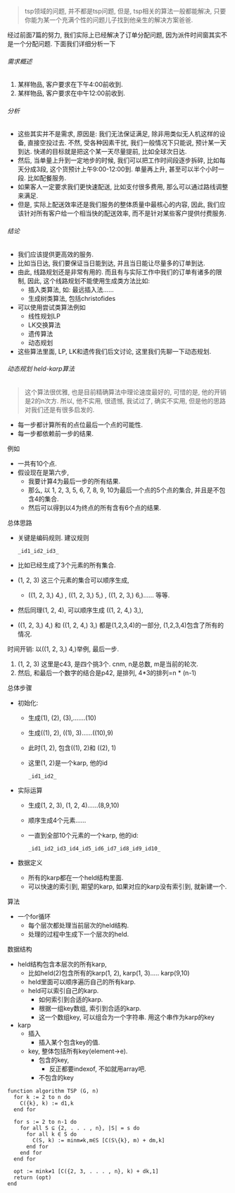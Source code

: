 > tsp领域的问题, 并不都是tsp问题, 但是, tsp相关的算法一般都能解决, 只要你能为某一个充满个性的问题儿子找到他亲生的解决方案爸爸.

经过前面7篇的努力, 我们实际上已经解决了订单分配问题, 因为派件时间窗其实不是一个分配问题. 下面我们详细分析一下

###### 需求概述

1. 某样物品, 客户要求在下午4:00前收到.
2. 某样物品, 客户要求在中午12:00前收到.

###### 分析

- 这些其实并不是需求, 原因是: 我们无法保证满足, 除非用类似无人机这样的设备, 直接空投过去. 不然, 受各种因素干扰, 我们一般情况下只能说, 预计某一天到达. 快递的目标就是把这个某一天尽量提前, 比如全球次日达.
- 然后, 当单量上升到一定地步的时候, 我们可以把工作时间段逐步拆碎, 比如每天分成3段, 这个货预计上午9:00-12:00到. 单量再上升, 甚至可以半个小时一段. 比如配餐服务.
- 如果客人一定要求我们更快速配送, 比如支付很多费用, 那么可以通过路线调整来满足.
- 但是, 实际上配送效率还是我们服务的整体质量中最核心的内容, 因此, 我们应该针对所有客户给一个相当快的配送效率, 而不是针对某些客户提供付费服务. 

###### 结论

- 我们应该提供更高效的服务.
- 比如当日达, 我们要保证当日能到达, 并且当日能让尽量多的订单到达. 
- 由此, 线路规划还是非常有用的. 而且有与实际工作中我们的订单有诸多的限制, 因此, 这个线路规划不能使用生成类方法比如: 
  - 插入类算法, 如: 最远插入法…...
  - 生成树类算法, 包括christofides
- 可以使用尝试类算法例如
  - 线性规划LP
  - LK交换算法
  - 遗传算法
  - 动态规划
- 这些算法里面, LP, LK和遗传我们后文讨论, 这里我们先聊一下动态规划.

###### 动态规划 held-karp算法

> 这个算法很优雅, 也是目前精确算法中理论速度最好的, 可惜的是, 他的开销是2的n次方.  所以, 他不实用, 很遗憾, 我试过了, 确实不实用, 但是他的思路对我们还是有很多启发的.

- 每一步都计算所有的点位最后一个点的可能性. 
- 每一步都依赖前一步的结果.

例如

- 一共有10个点.
- 假设现在是第六步, 
  - 我要计算4为最后一步的所有结果.
  - 那么, 以 1, 2, 3, 5, 6, 7, 8, 9, 10为最后一个点的5个点的集合, 并且是不包含4的集合.
  - 然后可以得到以4为终点的所有含有6个点的结果.

总体思路

- 关键是编码规则. 建议规则

  ```
  _id1_id2_id3_
  ```

- 比如已经生成了3个元素的所有集合. 

- (1, 2, 3) 这三个元素的集合可以顺序生成, 

  - ((1, 2, 3,) 4,) , ((1, 2, 3,) 5,) , ((1, 2, 3,) 6,)…… 等等. 

- 然后同理(1, 2, 4), 可以顺序生成 ((1, 2, 4,) 3,),

- ((1, 2, 3,) 4,)  和  ((1, 2, 4,) 3,) 都是(1,2,3,4)的一部分, (1,2,3,4)包含了所有的情况.

时间开销: 以((1, 2, 3,) 4,)举例, 最后一步.

1. (1, 2, 3) 这里是c43, 是四个挑3个. cnm, n是总数, m是当前的轮次.
2. 然后, 和最后一个数字的结合是p42, 是排列, 4*3的排列=n * (n-1)

总体步骤

- 初始化: 

  - 生成(1), (2), (3),…….(10)

  - 生成((1), 2), ((1), 3)……((10),9) 

  - 此时(1, 2), 包含((1), 2)和 ((2), 1)

  - 这里(1, 2)是一个karp, 他的id

    ```
    _id1_id2_
    ```

    

- 实际运算

  - 生成(1, 2, 3), (1, 2, 4)……(8,9,10)

  - 顺序生成4个元素…...

  - 一直到全部10个元素的一个karp, 他的id: 

    ```
    _id1_id2_id3_id4_id5_id6_id7_id8_id9_id10_
    ```

- 数据定义

  - 所有的karp都在一个held结构里面. 
  - 可以快速的索引到, 期望的karp, 如果对应的karp没有索引到, 就新建一个.

算法

- 一个for循环
  - 每个层次都处理当前层次的held结构.
  - 处理的过程中生成下一个层次的held.

数据结构

- held结构包含本层次的所有karp, 
  - 比如held(2)包含所有的karp(1, 2), karp(1, 3)….. karp(9,10)
  - held里面可以顺序遍历自己的所有karp.
  - held可以索引自己的karp.
    - 如何索引到合适的karp.
    - 根据一组key数组, 索引到合适的karp.
    - 这一个数组key, 可以组合为一个字符串. 用这个串作为karp的key
- karp
  - 插入
    - 插入某个包含key的值.
  - key, 整体包括所有key(element->e).
    - 包含的key, 
      - 反正都要indexof, 不如就用array吧.
    - 不包含的key



```
function algorithm TSP (G, n)
  for k := 2 to n do
    C({k}, k) := d1,k
  end for

  for s := 2 to n-1 do
    for all S ⊆ {2, . . . , n}, |S| = s do
      for all k ∈ S do
        C(S, k) := minm≠k,m∈S [C(S\{k}, m) + dm,k]
      end for
    end for
  end for

  opt := mink≠1 [C({2, 3, . . . , n}, k) + dk,1]
  return (opt)
end
```

